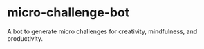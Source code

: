 # micro-challenge-bot
A bot to generate micro challenges for creativity, mindfulness, and productivity.
